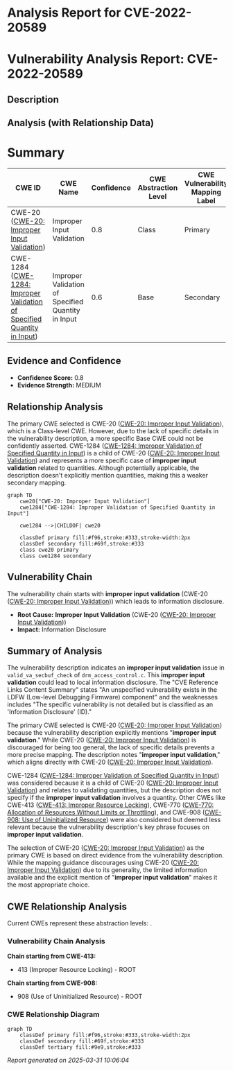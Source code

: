 # Analysis Report for CVE-2022-20589

# Vulnerability Analysis Report: CVE-2022-20589

## Description



## Analysis (with Relationship Data)

# Summary
| CWE ID | CWE Name | Confidence | CWE Abstraction Level | CWE Vulnerability Mapping Label | CWE-Vulnerability Mapping Notes |
|---|---|---|---|---|---|
| CWE-20 ([CWE-20: Improper Input Validation](https://cwe.mitre.org/data/definitions/20.html)) | Improper Input Validation | 0.8 | Class | Primary | Discouraged |
| CWE-1284 ([CWE-1284: Improper Validation of Specified Quantity in Input](https://cwe.mitre.org/data/definitions/1284.html)) | Improper Validation of Specified Quantity in Input | 0.6 | Base | Secondary | Allowed |

## Evidence and Confidence

*   **Confidence Score:** 0.8
*   **Evidence Strength:** MEDIUM

## Relationship Analysis
The primary CWE selected is CWE-20 ([CWE-20: Improper Input Validation](https://cwe.mitre.org/data/definitions/20.html)), which is a Class-level CWE. However, due to the lack of specific details in the vulnerability description, a more specific Base CWE could not be confidently asserted. CWE-1284 ([CWE-1284: Improper Validation of Specified Quantity in Input](https://cwe.mitre.org/data/definitions/1284.html)) is a child of CWE-20 ([CWE-20: Improper Input Validation](https://cwe.mitre.org/data/definitions/20.html)) and represents a more specific case of **improper input validation** related to quantities. Although potentially applicable, the description doesn't explicitly mention quantities, making this a weaker secondary mapping.

```mermaid
graph TD
    cwe20["CWE-20: Improper Input Validation"]
    cwe1284["CWE-1284: Improper Validation of Specified Quantity in Input"]
    
    cwe1284 -->|CHILDOF| cwe20
    
    classDef primary fill:#f96,stroke:#333,stroke-width:2px
    classDef secondary fill:#69f,stroke:#333
    class cwe20 primary
    class cwe1284 secondary
```

## Vulnerability Chain
The vulnerability chain starts with **improper input validation** (CWE-20 ([CWE-20: Improper Input Validation](https://cwe.mitre.org/data/definitions/20.html))) which leads to information disclosure.
  - **Root Cause:** **Improper Input Validation** (CWE-20 ([CWE-20: Improper Input Validation](https://cwe.mitre.org/data/definitions/20.html)))
  - **Impact:** Information Disclosure

## Summary of Analysis
The vulnerability description indicates an **improper input validation** issue in `valid_va_secbuf_check` of `drm_access_control.c`. This **improper input validation** could lead to local information disclosure. The "CVE Reference Links Content Summary" states "An unspecified vulnerability exists in the LDFW (Low-level Debugging Firmware) component" and the weaknesses includes "The specific vulnerability is not detailed but is classified as an 'Information Disclosure' (ID)."

The primary CWE selected is CWE-20 ([CWE-20: Improper Input Validation](https://cwe.mitre.org/data/definitions/20.html)) because the vulnerability description explicitly mentions "**improper input validation**." While CWE-20 ([CWE-20: Improper Input Validation](https://cwe.mitre.org/data/definitions/20.html)) is discouraged for being too general, the lack of specific details prevents a more precise mapping. The description notes "**improper input validation**," which aligns directly with CWE-20 ([CWE-20: Improper Input Validation](https://cwe.mitre.org/data/definitions/20.html)).

CWE-1284 ([CWE-1284: Improper Validation of Specified Quantity in Input](https://cwe.mitre.org/data/definitions/1284.html)) was considered because it is a child of CWE-20 ([CWE-20: Improper Input Validation](https://cwe.mitre.org/data/definitions/20.html)) and relates to validating quantities, but the description does not specify if the **improper input validation** involves a quantity. Other CWEs like CWE-413 ([CWE-413: Improper Resource Locking](https://cwe.mitre.org/data/definitions/413.html)), CWE-770 ([CWE-770: Allocation of Resources Without Limits or Throttling](https://cwe.mitre.org/data/definitions/770.html)), and CWE-908 ([CWE-908: Use of Uninitialized Resource](https://cwe.mitre.org/data/definitions/908.html)) were also considered but deemed less relevant because the vulnerability description's key phrase focuses on **improper input validation**.

The selection of CWE-20 ([CWE-20: Improper Input Validation](https://cwe.mitre.org/data/definitions/20.html)) as the primary CWE is based on direct evidence from the vulnerability description. While the mapping guidance discourages using CWE-20 ([CWE-20: Improper Input Validation](https://cwe.mitre.org/data/definitions/20.html)) due to its generality, the limited information available and the explicit mention of "**improper input validation**" makes it the most appropriate choice.


## CWE Relationship Analysis

Current CWEs represent these abstraction levels: .


### Vulnerability Chain Analysis

**Chain starting from CWE-413:**
- 413 (Improper Resource Locking) - ROOT


**Chain starting from CWE-908:**
- 908 (Use of Uninitialized Resource) - ROOT



### CWE Relationship Diagram

```mermaid
graph TD
    classDef primary fill:#f96,stroke:#333,stroke-width:2px
    classDef secondary fill:#69f,stroke:#333
    classDef tertiary fill:#9e9,stroke:#333
```



*Report generated on 2025-03-31 10:06:04*
